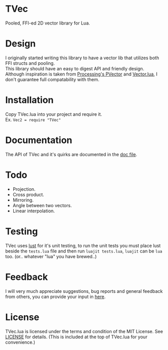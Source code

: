 # TVec
Pooled, FFI-ed 2D vector library for Lua. <br/>

# Design
I originally started writing this library to have a vector lib that utilizes both FFI structs and pooling. <br/>
This library should have an easy to digest API and friendly design. <br/>
Although inspiration is taken from [Processing's PVector](https://processing.org/reference/PVector.html) and [Vector.lua](https://github.com/themousery/vector.lua), I don't guarantee full compatability with them.

# Installation
Copy TVec.lua into your project and require it. <br/>
Ex. `Vec2 = require "TVec"`

# Documentation
The API of TVec and it's quirks are documented in the [doc file](https://github.com/FlamingArr/TVec/blob/main/TVEC_DOC.md).

# Todo
* Projection.
* Cross product.
* Mirroring.
* Angle between two vectors.
* Linear interpolation.

# Testing
TVec uses [lust](https://github.com/bjornbytes/lust) for it's unit testing, to run the unit tests you must place lust beside the `tests.lua` file and then run `luajit tests.lua`, `luajit` can be `lua` too. (or.. whatever "lua" you have brewed..)

# Feedback
I will very much appreciate suggestions, bug reports and general feedback from others, you can provide your input in [here](https://github.com/FlamingArr/TVec/issues).

# License
TVec.lua is licensed under the terms and condition of the MIT License.
See [LICENSE](LICENSE) for details.
(This is included at the top of TVec.lua for your convenience.)
